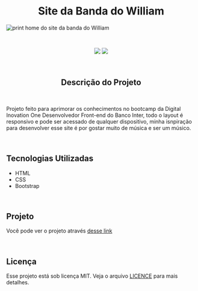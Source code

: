 <h1 align="center"> Site da Banda do William</h1>

![print home do site da banda do William](https://user-images.githubusercontent.com/66179186/147890989-ac7f03d7-b663-4c8a-b490-c7bc7f8699e5.png)

<br>

<p align="center">
  <img src="https://img.shields.io/badge/author-William--AViana-blue">
  <img src="https://img.shields.io/badge/licence-MIT-blue">
</p>

<br>

<h2 align="center">Descrição do Projeto</h2>

<br>

<p> Projeto feito para aprimorar os conhecimentos no bootcamp da Digital
Inovation One Desenvolvedor Front-end do Banco Inter, todo o layout é responsivo 
e pode ser acessado de qualquer dispositivo, minha isnpiração para desenvolver 
esse site é por gostar muito de música e ser um músico.
</p>

<br>

<h2>Tecnologias Utilizadas</h2>

  - HTML
  - CSS
  - Bootstrap

<br>

<h2>Projeto</h2>

<p>Você pode ver o projeto através <a href="https://banda-do-william.netlify.app/">desse link</a></p>

<br>

<h2>Licença</h2>

<p>Esse projeto está sob licença MIT. Veja o arquivo <a href="https://github.com/William-AViana/bootstrap/blob/add-license-1/LICENSE" target="_blank">LICENCE</a> para mais 
detalhes.</p>